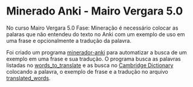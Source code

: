# Minerado Anki - Mairo Vergara 5.0
No curso Mairo Vergara 5.0 Fase: Mineração é necessário colocar as palaras que não entendeu do texto no Anki com um exemplo de uso em uma frase e opcionalmente a tradução da palavra.

Foi criado um programa [minerador-anki][minerador] para automatizar a busca de um exemplo em uma frase e sua tradução. O programa busca as palavras listadas no [words_to_translate][to_translate] e as busca no [Cambridge Dictionary][cambridge] colocando a palavra, o exemplo de frase e a tradução no arquivo [translated_words][translated].

[minerador]: minerar-anki.rb
[to_translate]: words_to_translate.txt
[cambridge]: https://dictionary.cambridge.org/pt
[translated]: translated_words.txt

